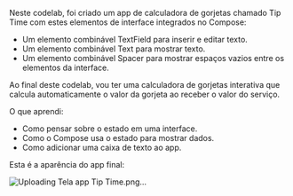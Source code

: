 Neste codelab, foi criado um app de calculadora de gorjetas chamado Tip Time com estes elementos de interface integrados no Compose:

- Um elemento combinável TextField para inserir e editar texto.
- Um elemento combinável Text para mostrar texto.
- Um elemento combinável Spacer para mostrar espaços vazios entre os elementos da interface.


Ao final deste codelab, vou ter uma calculadora de gorjetas interativa que calcula automaticamente o valor da gorjeta ao receber o valor do serviço. 

O que aprendi:
- Como pensar sobre o estado em uma interface.
- Como o Compose usa o estado para mostrar dados.
- Como adicionar uma caixa de texto ao app.

Esta é a aparência do app final:


![Uploading Tela app Tip Time.png…]()

